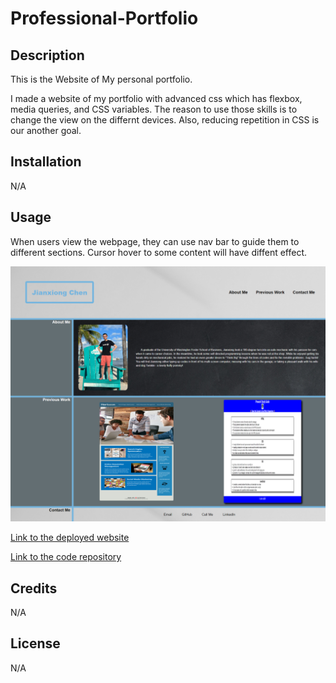 # Professional-Portfolio

## Description

This is the Website of My personal portfolio.

I made a website of my portfolio with advanced css which has flexbox, media queries, and CSS variables. The reason to use those skills is to change the view on the differnt devices. Also, reducing repetition in CSS is our another goal.

## Installation 

N/A

## Usage

When users view the webpage, they can use nav bar to guide them to different sections. Cursor hover to some content will have diffent effect. 

![Image text](https://github.com/CQlove/Professional-Portfolio/blob/main/assets/images/screen-shot.png)

[Link to the deployed website]()

[Link to the code repository](https://github.com/CQlove/Professional-Portfolio)


## Credits

N/A

## License

N/A